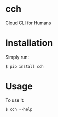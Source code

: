 # cch

Cloud CLI for Humans


# Installation

Simply run:

    $ pip install cch


# Usage

To use it:

    $ cch --help


